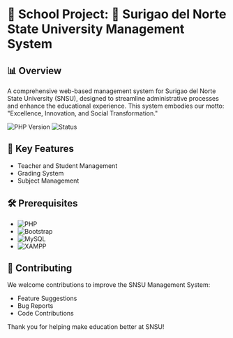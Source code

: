 # 🏫 School Project: 🏫 Surigao del Norte State University Management System

## 📊 Overview

A comprehensive web-based management system for Surigao del Norte State University (SNSU), designed to streamline administrative processes and enhance the educational experience. This system embodies our motto: "Excellence, Innovation, and Social Transformation."

![PHP Version](https://img.shields.io/badge/PHP-%3E%3D8.0-777BB4?style=for-the-badge&logo=php)
![Status](https://img.shields.io/badge/Status-Ongoing-orange?style=for-the-badge)

## 🌟 Key Features

- Teacher and Student Management
- Grading System
- Subject Management

## 🛠️ Prerequisites

- ![PHP](https://img.shields.io/badge/-PHP-777BB4?style=flat-square&logo=php&logoColor=white)
- ![Bootstrap](https://img.shields.io/badge/-Bootstrap-7952B3?style=flat-square&logo=bootstrap&logoColor=white)
- ![MySQL](https://img.shields.io/badge/-MySQL-4479A1?style=flat-square&logo=mysql&logoColor=white)
- ![XAMPP](https://img.shields.io/badge/-XAMPP-FB7A24?style=flat-square&logo=xampp&logoColor=white)

## 🤝 Contributing

We welcome contributions to improve the SNSU Management System:

- Feature Suggestions
- Bug Reports
- Code Contributions

Thank you for helping make education better at SNSU!
